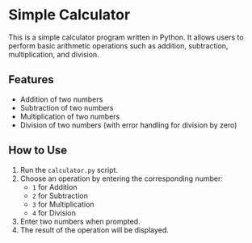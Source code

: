 # Simple Calculator

This is a simple calculator program written in Python. It allows users to perform basic arithmetic operations such as addition, subtraction, multiplication, and division.

## Features

- Addition of two numbers
- Subtraction of two numbers
- Multiplication of two numbers
- Division of two numbers (with error handling for division by zero)

## How to Use

1. Run the `calculator.py` script.
2. Choose an operation by entering the corresponding number:
   - `1` for Addition
   - `2` for Subtraction
   - `3` for Multiplication
   - `4` for Division
3. Enter two numbers when prompted.
4. The result of the operation will be displayed.
